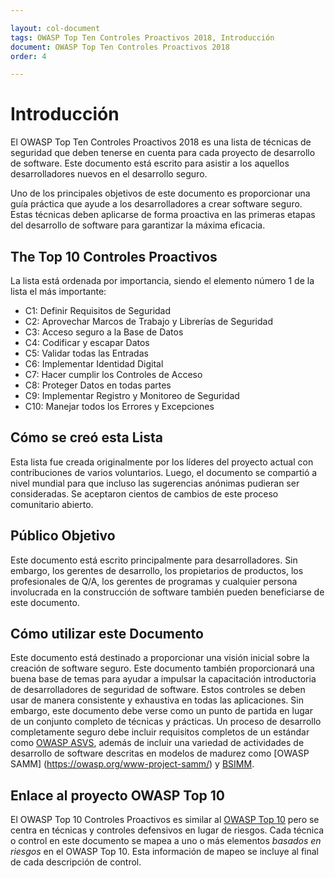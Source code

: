 ```yaml
---

layout: col-document
tags: OWASP Top Ten Controles Proactivos 2018, Introducción
document: OWASP Top Ten Controles Proactivos 2018
order: 4

---
```


# Introducción

El OWASP Top Ten Controles Proactivos 2018 es una lista de técnicas de seguridad que deben tenerse en cuenta para cada proyecto de desarrollo de software. Este documento está escrito para asistir a los aquellos desarrolladores nuevos en el desarrollo seguro.

Uno de los principales objetivos de este documento es proporcionar una guía práctica que ayude a los desarrolladores a crear software seguro. Estas técnicas deben aplicarse de forma proactiva en las primeras etapas del desarrollo de software para garantizar la máxima eficacia.

## The Top 10 Controles Proactivos

La lista está ordenada por importancia, siendo el elemento número 1 de la lista el más importante:

* C1: Definir Requisitos de Seguridad
* C2: Aprovechar Marcos de Trabajo y Librerías de Seguridad
* C3: Acceso seguro a la Base de Datos
* C4: Codificar y escapar Datos
* C5: Validar todas las Entradas
* C6: Implementar Identidad Digital
* C7: Hacer cumplir los Controles de Acceso
* C8: Proteger Datos en todas partes
* C9: Implementar Registro y Monitoreo de Seguridad
* C10: Manejar todos los Errores y Excepciones

## Cómo se creó esta Lista

Esta lista fue creada originalmente por los líderes del proyecto actual con contribuciones de varios voluntarios. Luego, el documento se compartió a nivel mundial para que incluso las sugerencias anónimas pudieran ser consideradas. Se aceptaron cientos de cambios de este proceso comunitario abierto.

## Público Objetivo

Este documento está escrito principalmente para desarrolladores. Sin embargo, los gerentes de desarrollo, los propietarios de productos, los profesionales de Q/A, los gerentes de programas y cualquier persona involucrada en la construcción de software también pueden beneficiarse de este documento.

## Cómo utilizar este Documento

Este documento está destinado a proporcionar una visión inicial sobre la creación de software seguro. Este documento también proporcionará una buena base de temas para ayudar a impulsar la capacitación introductoria de desarrolladores de seguridad de software. Estos controles se deben usar de manera consistente y exhaustiva en todas las aplicaciones. Sin embargo, este documento debe verse como un punto de partida en lugar de un conjunto completo de técnicas y prácticas. Un proceso de desarrollo completamente seguro debe incluir requisitos completos de un estándar como [OWASP ASVS](https://owasp.org/www-project-application-security-verification-standard/), además de incluir una variedad de actividades de desarrollo de software descritas en modelos de madurez como [OWASP SAMM] (https://owasp.org/www-project-samm/) y [BSIMM](https://www.bsimm.com/).

## Enlace al proyecto OWASP Top 10

El OWASP Top 10 Controles Proactivos es similar al [OWASP Top 10](https://owasp.org/Top10/) pero se centra en técnicas y controles defensivos en lugar de riesgos. Cada técnica o control en este documento se mapea a uno o más elementos *basados en riesgos* en el OWASP Top 10. Esta información de mapeo se incluye al final de cada descripción de control.
